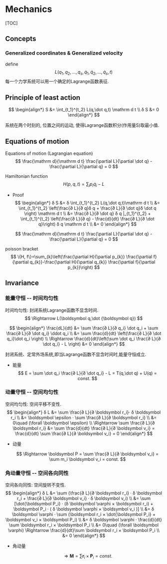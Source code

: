 # Mechanics

[TOC]

## Concepts

### Generalized coordinates & Generalized velocity

define
$$
L(q_1,q_2, ... ,q_s,\dot q_1,\dot q_2, ... ,\dot q_s,t)
$$
每一个力学系统可以用一个确定的Lagrange函数表征.

## Principle of least action

$$
\begin{align*}
  S &= \int_{t_1}^{t_2} L(q,\dot q,t) \mathrm d t  \\
  δ S &= 0
\end{align*}
$$

系统在两个时刻的, 位置之间的运动, 使得Lagrange函数积分(作用量S)取最小值.

## Equations of motion

Equations of motion (Lagrangian equation)
$$
\frac{\mathrm d}{\mathrm d t} \frac{\partial L}{\partial \dot q} - \frac{\partial L}{\partial q} = 0
$$

Hamiltonian function
$$
H(p,q,t) = \sum_i p_i \dot q_i - L
$$

- Proof
  $$
  \begin{align*}
    δ S &= δ \int_{t_1}^{t_2} L(q,\dot q,t)\mathrm d t   \\
      &= \int_{t_1}^{t_2} \left(\frac{∂ L}{∂ q}δ q + \frac{∂ L}{∂ \dot q}δ \dot q \right) \mathrm d t   \\
      &= \frac{∂ L}{∂ \dot q} δ q |_{t_1}^{t_2} + \int_{t_1}^{t_2} \left(\frac{∂ L}{∂ q} - \frac{d}{dt} \frac{∂ L}{∂ \dot q}\right) δ q \mathrm d t \\
      &= 0
  \end{align*}
  $$

$$
\frac{\mathrm d}{\mathrm d t} \frac{\partial L}{\partial \dot q} - \frac{\partial L}{\partial q} = 0
$$

poisson bracket
$$
\{H, f\}=\sum_{k}\left(\frac{\partial H}{\partial p_{k}} \frac{\partial f}{\partial q_{k}}-\frac{\partial H}{\partial q_{k}} \frac{\partial f}{\partial p_{k}}\right)
$$

## Invariance

### 能量守恒 -- 时间均匀性

时间均匀性: 封闭系统Lagrange函数不显含时间. 
$$
\Rightarrow L(\boldsymbol q,\dot {\boldsymbol q})
$$

$$
\begin{align*}
  \frac{dL}{dt} 
  &= \sum \frac{∂ L}{∂ q_i} \dot q_i + \sum \frac{∂ L}{∂ \dot q_i} \ddot q_i   \\
  &= \sum \frac{d}{dt} \left(\frac{∂ L}{∂ \dot q_i}\dot q_i \right)  \\
  \Rightarrow \frac{d}{dt}\left(\sum \dot q_i \frac{∂ L}{∂ \dot q_i} - L \right) &= 0
\end{align*}
$$

封闭系统、定常外场系统,即当Lagrange函数不显含时间时,能量守恒成立.

* 能量
  $$
  E = \sum \dot q_i \frac{∂ L}{∂ \dot q_i} - L  = T(q,\dot q) + U(q) = const.
  $$

### 动量守恒 -- 空间均匀性

空间均匀性: 空间平移不变性.
$$
\begin{align*}
δ L &= \sum \frac{∂ L}{∂ \boldsymbol r_i}· δ \boldsymbol r_i   \\
&= \boldsymbol \epsilon · \sum \frac{∂ L}{∂ \boldsymbol r_i}  \\
&= 0\quad  (\forall \boldsymbol \epsilon)  \\
\Rightarrow \sum \frac{∂ L}{∂ \boldsymbol r_i} &= \sum \frac{d}{dt} \frac{∂ L}{∂ \boldsymbol v_i} = \frac{d}{dt} \sum \frac{∂ L}{∂ \boldsymbol v_i} = 0
\end{align*}
$$

* 动量

  $$
  \Rightarrow \boldsymbol P = \sum \frac{∂ L}{∂ \boldsymbol v_i} = \sum m_i \boldsymbol v_i = const.
  $$

### 角动量守恒 -- 空间各向同性

空间各向同性: 空间旋转不变性.
$$
\begin{align*}
  δ L 
  &= \sum (\frac{∂ L}{∂ \boldsymbol r_i} · δ \boldsymbol r_i + \frac{∂ L}{∂ \boldsymbol v_i} · δ \boldsymbol v_i)  \\
  &= \sum [\dot{\boldsymbol P_i} · (δ \boldsymbol \varphi × \boldsymbol r_i) + \boldsymbol P_i · ( δ \boldsymbol \varphi × \boldsymbol v_i )]  \\
  &= δ \boldsymbol \varphi · \sum (\boldsymbol r_i × \dot{\boldsymbol P_i} + \boldsymbol v_i × \boldsymbol P_i) \\
  &= δ \boldsymbol \varphi · \frac{d}{dt} \sum \boldsymbol r_i × \boldsymbol P_i   \\
  &= 0\quad  (\forall \boldsymbol \varphi) \Rightarrow \frac{d}{dt}\sum \boldsymbol r_i × \boldsymbol P_i   \\
  &= 0
\end{align*}
$$

* 角动量

  $$
  \Rightarrow \boldsymbol M = \sum \boldsymbol r_i × \boldsymbol P_i = const.
  $$
